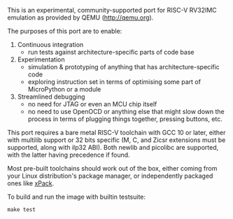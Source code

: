 This is an experimental, community-supported port for RISC-V RV32IMC emulation
as provided by QEMU (http://qemu.org).

The purposes of this port are to enable:

1. Continuous integration
    - run tests against architecture-specific parts of code base
2. Experimentation
    - simulation & prototyping of anything that has architecture-specific
      code
    - exploring instruction set in terms of optimising some part of
      MicroPython or a module
3. Streamlined debugging
    - no need for JTAG or even an MCU chip itself
    - no need to use OpenOCD or anything else that might slow down the
      process in terms of plugging things together, pressing buttons, etc.

This port requires a bare metal RISC-V toolchain with GCC 10 or later, either
with multilib support or 32 bits specific (M, C, and Zicsr extensions must be
supported, along with ilp32 ABI).  Both newlib and picolibc are supported,
with the latter having precedence if found.

Most pre-built toolchains should work out of the box, either coming from your
Linux distribution's package manager, or independently packaged ones like
[xPack](https://xpack.github.io/dev-tools/riscv-none-elf-gcc/).

To build and run the image with builtin testsuite:

    make test
